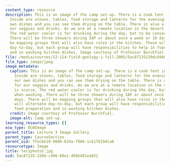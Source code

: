 ```yaml
---
content_type: resource
description: This is an image of the camp set-up. There is a cook tent in the background.
  Inside are stoves, tables, food storage and lanterns for the evenings. We wash our
  own dishes and you can see them drying on the table. There is also a cooler for
  our veggies and drinks. As we are at a remote location in the desert, water is scarce.
  The red water cooler is for drinking during the day, but to be conserved when washing.
  There will be three showers during IAP or about once a week or 10 days. There will
  be mapping groups that will also have roles in the kitchen. These will alternate
  day-to-day, but each group will have responsibilities to help in food preparation
  and in washing kitchen dishes. Image courtesy of Professor Burchfiel.
file: /media/courses/12-114-field-geology-i-fall-2005/5ac87135220dc49668e1d66b481ea651_lec1photo2.jpg
file_type: image/jpeg
image_metadata:
  caption: This is an image of the camp set-up. There is a cook tent in the background.
    Inside are stoves, tables, food storage and lanterns for the evenings. We wash
    our own dishes and you can see them drying on the table. There is also a cooler
    for our veggies and drinks. As we are at a remote location in the desert, water
    is scarce. The red water cooler is for drinking during the day, but to be conserved
    when washing. There will be three showers during IAP or about once a week or 10
    days. There will be mapping groups that will also have roles in the kitchen. These
    will alternate day-to-day, but each group will have responsibilities to help in
    food preparation and in washing kitchen dishes.
  credit: Image courtesy of Professor Burchfiel.
  image-alt: Camp set-up.
learning_resource_types: []
ocw_type: OCWImage
parent_title: Lecture 3 Image Gallery
parent_type: CourseSection
parent_uid: 7fec6e10-9880-624a-f066-1c61f619dca6
resourcetype: Image
title: lec1photo2.jpg
uid: 5ac87135-220d-c496-68e1-d66b481ea651
---
```

